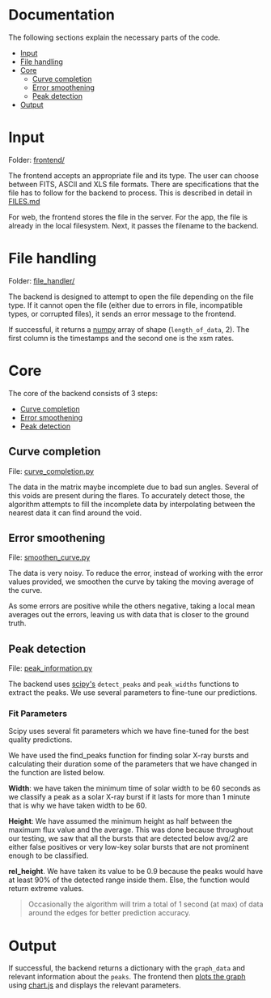 # Documentation

The following sections explain the necessary parts of the code.

- [Input](#input)
- [File handling](#file-handling)
- [Core](#core)
	- [Curve completion](#curve-completion)
	- [Error smoothening](#error-smoothening)
	- [Peak detection](#peak-detection)
- [Output](#output)

# Input

Folder: [frontend/](https://github.com/team19techmeet/isro-interiit/tree/main/frontend)

The frontend accepts an appropriate file and its type. The user can choose between FITS, ASCII and XLS file formats. There are specifications that the file has to follow for the backend to process. This is described in detail in [FILES.md](https://github.com/team19techmeet/isro-interiit/blob/main/FILES.md)

For web, the frontend stores the file in the server. For the app, the file is already in the local filesystem. Next, it passes the filename to the backend.

# File handling

Folder: [file_handler/](https://github.com/team19techmeet/isro-interiit/tree/main/backend/file_handler)

The backend is designed to attempt to open the file depending on the file type. If it cannot open the file (either due to errors in file, incompatible types, or corrupted files), it sends an error message to the frontend.

If successful, it returns a [numpy](https://numpy.org/) array of shape (`length_of_data`, 2). The first column is the timestamps and the second one is the xsm rates.

# Core

The core of the backend consists of 3 steps:
- [Curve completion](#curve-completion)
- [Error smoothening](#error-smoothening)
- [Peak detection](#peak-detection)

## Curve completion

File: [curve_completion.py](https://github.com/team19techmeet/isro-interiit/blob/main/backend/core/curve_completion.py)

The data in the matrix maybe incomplete due to bad sun angles. Several of this voids are present during the flares. To accurately detect those, the algorithm attempts to fill the incomplete data by interpolating between the nearest data it can find around the void.

## Error smoothening

File: [smoothen_curve.py](https://github.com/team19techmeet/isro-interiit/blob/main/backend/core/smoothen_curve.py)

The data is very noisy. To reduce the error, instead of working with the error values provided, we smoothen the curve by taking the moving average of the curve.

As some errors are positive while the others negative, taking a local mean averages out the errors, leaving us with data that is closer to the ground truth.

## Peak detection

File: [peak_information.py](https://github.com/team19techmeet/isro-interiit/blob/main/backend/core/peak_information.py)

The backend uses [scipy's](https://scipy.org/) `detect_peaks` and `peak_widths` functions to extract the peaks. We use several parameters to fine-tune our predictions.

### Fit Parameters
Scipy uses several fit parameters which we have fine-tuned for the best quality predictions.

We have used the find_peaks function for finding solar X-ray bursts and calculating their duration some of the parameters that we have changed in the function are listed below.  

**Width**: we have taken the minimum time of solar width to be 60 seconds as we classify a peak as a solar X-ray burst if it lasts for more than 1 minute that is why we have taken width to be 60.

**Height**: We have assumed the minimum height as half between the maximum flux value and the average. This was done because throughout our testing, we saw that all the bursts that are detected below avg/2 are either false positives or very low-key solar bursts that are not prominent enough to be classified.

**rel_height**. We have taken its value to be 0.9 because the peaks would have at least 90% of the detected range inside them. Else, the function would return extreme values.

> Occasionally the algorithm will trim a total of 1 second (at max) of data around the edges for better prediction accuracy.


# Output

If successful, the backend returns a dictionary with the `graph_data` and relevant information about the `peaks`. The frontend then [plots the graph](https://github.com/team19techmeet/isro-interiit/blob/main/frontend/templates/results.html) using [chart.js](https://www.chartjs.org/) and displays the relevant parameters.
